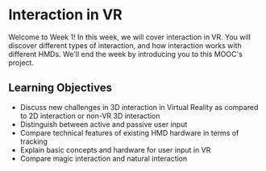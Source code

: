# Interaction in VR

Welcome to Week 1! In this week, we will cover interaction in VR. You will discover different types of interaction, and how interaction works with different HMDs. We'll end the week by introducing you to this MOOC's project.

## Learning Objectives

- Discuss new challenges in 3D interaction in Virtual Reality as compared to 2D interaction or non-VR 3D interaction
- Distinguish between active and passive user input
- Compare technical features of existing HMD hardware in terms of tracking
- Explain basic concepts and hardware for user input in VR
- Compare magic interaction and natural interaction